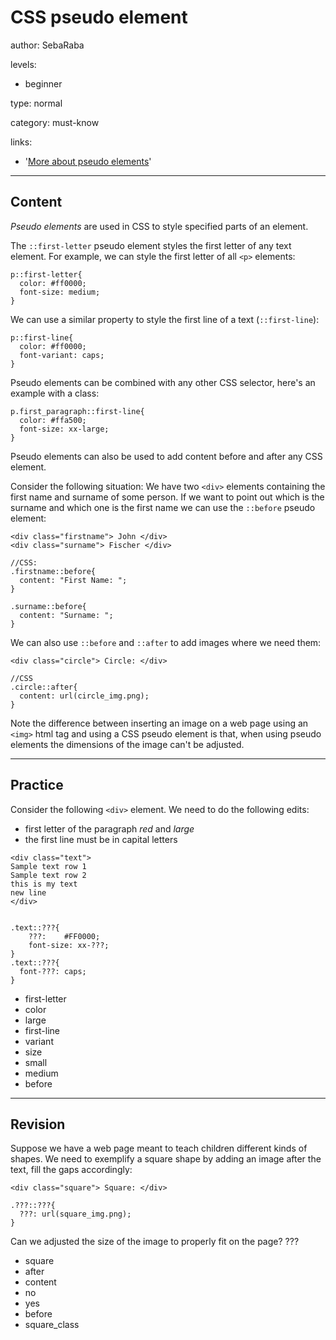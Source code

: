 # CSS pseudo element
author: SebaRaba

levels:

  - beginner

type: normal

category: must-know

links:

  - '[More about pseudo elements](https://www.html5rocks.com/en/tutorials/shapes/getting-started/)'

---
## Content

*Pseudo elements* are used in CSS to style specified parts of an element.

The `::first-letter` pseudo element styles the first letter of any text element. For example, we can style the first letter of all `<p>` elements:

```
p::first-letter{
  color: #ff0000;
  font-size: medium;
}
```

We can use a similar property to style the first line of a text (`::first-line`):

```
p::first-line{
  color: #ff0000;
  font-variant: caps;
}
```

Pseudo elements can be combined with any other CSS selector, here's an example with a class:

```
p.first_paragraph::first-line{
  color: #ffa500;
  font-size: xx-large;
}
```

Pseudo elements can also be used to add content before and after any CSS element.

Consider the following situation: We have two `<div>` elements containing the first name and surname of some person. If we want to point out which is the surname and which one is the first name we can use the `::before` pseudo element:
```
<div class="firstname"> John </div>
<div class="surname"> Fischer </div>

//CSS:
.firstname::before{
  content: "First Name: ";
}

.surname::before{
  content: "Surname: ";
}
```

We can also use `::before` and `::after` to add images where we need them:
```
<div class="circle"> Circle: </div>

//CSS
.circle::after{
  content: url(circle_img.png);
}
```

Note the difference between inserting an image on a web page using an `<img>` html tag and using a CSS pseudo element is that, when using pseudo elements the dimensions of the image can't be adjusted.

---
## Practice

Consider the following `<div>` element. We need to do the following edits:
- first letter of the paragraph *red* and *large*
- the first line must be in capital letters
```
<div class="text">
Sample text row 1
Sample text row 2
this is my text
new line
</div>


.text::???{
    ???: 	#FF0000;
    font-size: xx-???;
}
.text::???{
  font-???: caps;
}
```

* first-letter
* color
* large
* first-line
* variant
* size
* small
* medium
* before

---
## Revision

Suppose we have a web page meant to teach children different kinds of shapes. We need to exemplify a square shape by adding an image after the text, fill the gaps accordingly:
```
<div class="square"> Square: </div>

.???::???{
  ???: url(square_img.png);
}
```
Can we adjusted the size of the image to properly fit on the page?
???

* square
* after
* content
* no
* yes
* before
* square_class
